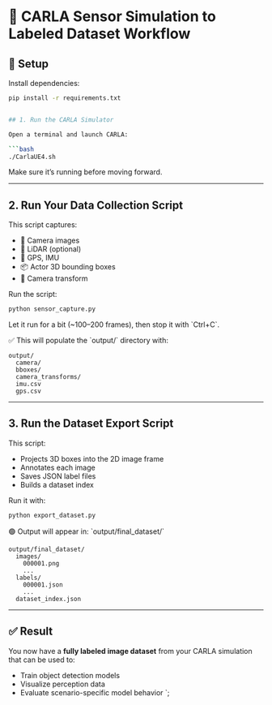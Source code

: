 # 🚗 CARLA Sensor Simulation to Labeled Dataset Workflow

## 🔧 Setup

Install dependencies:

```bash
pip install -r requirements.txt


## 1. Run the CARLA Simulator

Open a terminal and launch CARLA:

```bash
./CarlaUE4.sh
```

Make sure it’s running before moving forward.

---

## 2. Run Your Data Collection Script

This script captures:
- 📸 Camera images  
- 🧲 LiDAR (optional)  
- 📍 GPS, IMU  
- 📦 Actor 3D bounding boxes  
- 🎥 Camera transform

Run the script:

```bash
python sensor_capture.py
```

Let it run for a bit (~100–200 frames), then stop it with \`Ctrl+C\`.

✅ This will populate the \`output/\` directory with:

```
output/
  camera/
  bboxes/
  camera_transforms/
  imu.csv
  gps.csv
```

---

## 3. Run the Dataset Export Script

This script:
- Projects 3D boxes into the 2D image frame
- Annotates each image
- Saves JSON label files
- Builds a dataset index

Run it with:

```bash
python export_dataset.py
```

🟢 Output will appear in: \`output/final_dataset/\`

```
output/final_dataset/
  images/
    000001.png
    ...
  labels/
    000001.json
    ...
  dataset_index.json
```

---

## ✅ Result

You now have a **fully labeled image dataset** from your CARLA simulation that can be used to:
- Train object detection models
- Visualize perception data
- Evaluate scenario-specific model behavior
`;